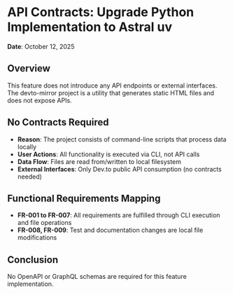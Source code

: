 # API Contracts: Upgrade Python Implementation to Astral uv

**Date**: October 12, 2025

## Overview

This feature does not introduce any API endpoints or external interfaces. The devto-mirror project is a utility that generates static HTML files and does not expose APIs.

## No Contracts Required

- **Reason**: The project consists of command-line scripts that process data locally
- **User Actions**: All functionality is executed via CLI, not API calls
- **Data Flow**: Files are read from/written to local filesystem
- **External Interfaces**: Only Dev.to public API consumption (no contracts needed)

## Functional Requirements Mapping

- **FR-001 to FR-007**: All requirements are fulfilled through CLI execution and file operations
- **FR-008, FR-009**: Test and documentation changes are local file modifications

## Conclusion

No OpenAPI or GraphQL schemas are required for this feature implementation.
